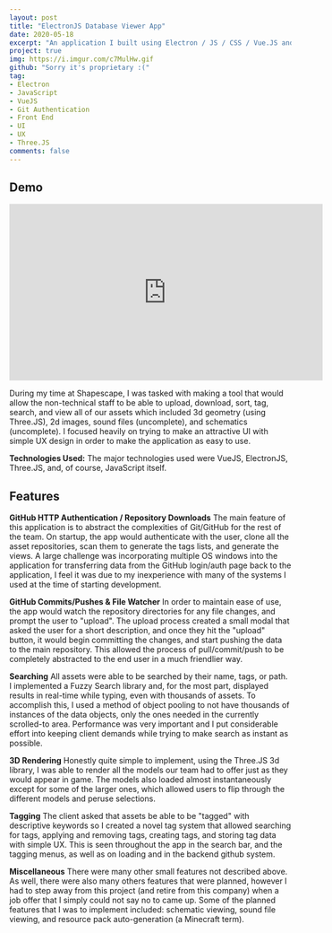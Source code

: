```yaml
---
layout: post
title: "ElectronJS Database Viewer App"
date: 2020-05-18
excerpt: "An application I built using Electron / JS / CSS / Vue.JS and a few other libraries for a client that wanted to be able to view, tag, and combine multiple different complicated, custom file formats in an easy interface"
project: true
img: https://i.imgur.com/c7MulHw.gif
github: "Sorry it's proprietary :("
tag: 
- Electron
- JavaScript
- VueJS
- Git Authentication
- Front End
- UI
- UX
- Three.JS
comments: false
---
```


## Demo
<iframe width="560" height="315" src="https://www.youtube.com/embed/B7o245tZOTw" frameborder="0" allow="accelerometer; autoplay; clipboard-write; encrypted-media; gyroscope; picture-in-picture" allowfullscreen></iframe>

During my time at Shapescape, I was tasked with making a tool that would allow the non-technical staff to be able to upload, download, sort, tag, search, and view all of our assets which included 3d geometry (using Three.JS), 2d images, sound files (uncomplete), and schematics (uncomplete). I focused heavily on trying to make an attractive UI with simple UX design in order to make the application as easy to use.

**Technologies Used:** The major technologies used were VueJS, ElectronJS, Three.JS, and, of course, JavaScript itself.

## Features
**GitHub HTTP Authentication / Repository Downloads**
The main feature of this application is to abstract the complexities of Git/GitHub for the rest of the team. On startup, the app would authenticate with the user, clone all the asset repositories, scan them to generate the tags lists, and generate the views. A large challenge was incorporating multiple OS windows into the application for transferring data from the GitHub login/auth page back to the application, I feel it was due to my inexperience with many of the systems I used at the time of starting development.

**GitHub Commits/Pushes & File Watcher**
In order to maintain ease of use, the app would watch the repository directories for any file changes, and prompt the user to "upload". The upload process created a small modal that asked the user for a short description, and once they hit the "upload" button, it would begin committing the changes, and start pushing the data to the main repository. This allowed the process of pull/commit/push to be completely abstracted to the end user in a much friendlier way.

**Searching**
All assets were able to be searched by their name, tags, or path. I implemented a Fuzzy Search library and, for the most part, displayed results in real-time while typing, even with thousands of assets. To accomplish this, I used a method of object pooling to not have thousands of instances of the data objects, only the ones needed in the currently scrolled-to area. Performance was very important and I put considerable effort into keeping client demands while trying to make search as instant as possible.

**3D Rendering**
Honestly quite simple to implement, using the Three.JS 3d library, I was able to render all the models our team had to offer just as they would appear in game. The models also loaded almost instantaneously except for some of the larger ones, which allowed users to flip through the different models and peruse selections.

**Tagging**
The client asked that assets be able to be "tagged" with descriptive keywords so I created a novel tag system that allowed searching for tags, applying and removing tags, creating tags, and storing tag data with simple UX. This is seen throughout the app in the search bar, and the tagging menus, as well as on loading and in the backend github system.

**Miscellaneous**
There were many other small features not described above. As well, there were also many others features that were planned, however I had to step away from this project (and retire from this company) when a job offer that I simply could not say no to came up. Some of the planned features that I was to implement included: schematic viewing, sound file viewing, and resource pack auto-generation (a Minecraft term).
